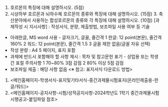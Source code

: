 1. 호르몬의 특징에 대해 설명하시오. (5점)
2. 시상하부 호르몬과 뇌하수체 호르몬의 종류와 특징에 대해 설명하시오. (15점) 3. 축산분야에서 사용하는 합성호르몬의 종류와 각 특징에 대해 설명하시오. (10점)
[과제작성 시 지시사항] : 작성서식, 분량, 제출방법, 보조파일 사용 여부 등 기술
- 아래한글, MS word 사용 - 글자크기, 글꼴, 줄간격
1 한글: 12 point(본문), 줄간격 160% 2 워드: 12 point(본문), 줄간격 1.5 3 글꼴 제한 없음(글꼴 자유 선택)
- 작성 분량 : A4 5 페이지, 표지 포함
- 과제에 반드시 포함해야 할 사항 제시 : 목차 및 참고문헌 표기 - 상업용 또는 학생 간 표절 주의사항
1 70~80% 3점 감점
2 80% 이상 5점 감점
- 보조파일 제출 : 해당 사항 없음
<※ 참고: 표지서식 다운로드 방법>
1. <메인홈페이지-학생서식-표지및기타서식-중간과제물시험표지(온라인제출용-한글/워드)>
2. <메인홈페이지-공지사항-시험/성적공지사항-2024학년도 1학기 중간과제물시험 시행공고-붙임파일 참조>